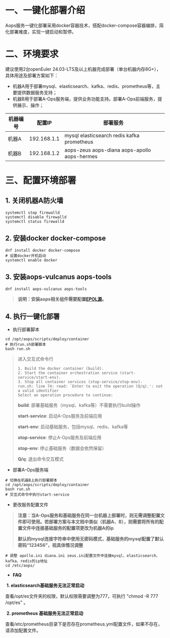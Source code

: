 # 一、一键化部署介绍

Aops服务一键化部署采用docker容器技术，搭配docker-compose容器编排，简化部署难度，实现一键启动和暂停。

# 二、环境要求

建议使用2台openEuler 24.03-LTS及以上机器完成部署（单台机器内存8G+），具体用途及部署方案如下：

- 机器A用于部署mysql、elasticsearch、kafka、redis、prometheus等，主要提供数据服务支持；
- 机器B用于部署A-Ops服务端，提供业务功能支持。部署A-Ops前端服务，提供展示、操作；

| 机器编号 | 配置IP      | 部署服务                                     |
| -------- | ----------- | -------------------------------------------- |
| 机器A    | 192.168.1.1 | mysql elasticsearch redis kafka prometheus   |
| 机器B    | 192.168.1.2 | aops-zeus aops-diana aops-apollo aops-hermes |

# 三、配置环境部署

## 1. 关闭机器A防火墙

```shell
systemctl stop firewalld
systemctl disable firewalld
systemctl status firewalld
```

## 2. 安装docker docker-compose

```shell
dnf install docker docker-compose
# 设置docker开机启动
systemctl enable docker
```

## 3. 安装aops-vulcanus aops-tools

```shell
dnf install aops-vulcanus aops-tools
```

> **说明：安装aops相关组件需要配置[EPOL源](https://dl-cdn.openeuler.openatom.cn/openEuler-24.03-LTS-SP1/EPOL/)。**

## 4. 执行一键化部署

- 执行部署脚本

```shell
cd /opt/aops/scripts/deploy/container
# 执行run.sh部署脚本
bash run.sh
```

> 进入交互式命令行
>
> ```shell
> 1. Build the docker container (build).
> 2. Start the container orchestration service (start-service/start-env).
> 3. Stop all container services (stop-service/stop-env).
> run.sh: line 74: read: `Enter to exit the operation (Q/q).': not a valid identifier
> Select an operation procedure to continue:
> 
> ```
>
> **build**: 部署基础服务（mysql、kafka等）不需要执行build操作
>
> **start-service**: 启动A-Ops服务及前端应用
>
> **start-env**: 启动基础服务，包括mysql、redis、kafka等
>
> **stop-service**: 停止A-Ops服务及前端应用
>
> **stop-env**: 停止基础服务（数据会依然保留）
>
> **Q/q**: 退出命令交互模式

- 部署A-Ops服务端

```shell
# 切换在机器B上执行部署脚本
cd /opt/aops/scripts/deploy/container
bash run.sh
# 交互式命令中执行start-service
```

- 更改服务配置文件

> **注意：当A-Ops服务和基础服务在同一台机器上部署时，则无需调整配置文件即可使用。若部署方案与本文档中类似（机器A、B），则需要将所有的配置文件中连接基础服务的配置项更改为机器A的ip**
>
> **默认的mysql连接字符串中使用无密码模式，基础服务的mysql配置了默认密码“123456”，视具体情况调整**

```shell
# 调整 apollo.ini diana.ini zeus.ini配置文件中连接mysql、elasticsearch、kafka、redis的ip地址
cd /etc/aops/
```

- **FAQ**

​    **1. elasticsearch基础服务无法正常启动**

查看/opt/es文件夹的权限，默认权限需要调整为777，可执行 "chmod -R 777 /opt/es" 。

​    **2. prometheus 基础服务无法正常启动**

查看/etc/prometheus目录下是否存在prometheus.yml配置文件，如果不存在，请添加配置文件。

